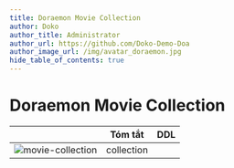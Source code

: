 ```yaml
---
title: Doraemon Movie Collection
author: Doko
author_title: Administrator
author_url: https://github.com/Doko-Demo-Doa
author_image_url: /img/avatar_doraemon.jpg
hide_table_of_contents: true
---
```


# Doraemon Movie Collection

||Tóm tắt|DDL|
|--- |--- |--- |
|![movie-collection](https://www.tv-asahi.co.jp/doraemon/movie_collection/img/1980.jpg)|collection|